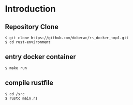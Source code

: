 # Introduction

## Repository Clone

```
$ git clone https://github.com/doberan/rs_docker_tmpl.git
$ cd rust-environment
```

## entry docker container

```
$ make run
```

## compile rustfile

```
$ cd /src
$ rustc main.rs
```
